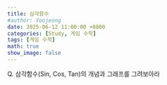 ```yaml
---
title: 삼각함수
#author: Yoojeong
date: 2025-06-12 11:00:00 +0800
categories: [Study, 게임 수학]
tags: [게임 수학]
math: true
show_image: false
---
```


Q. 삼각함수(Sin, Cos, Tan)의 개념과 그래프를 그려보아라  
